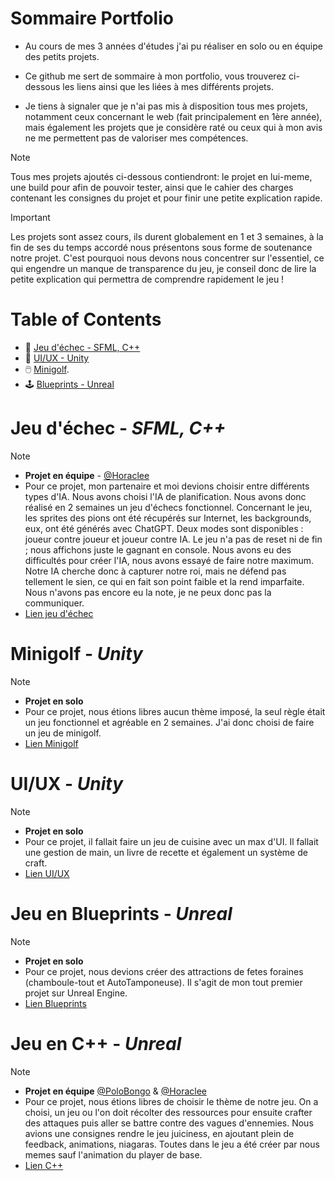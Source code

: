 # Sommaire Portfolio
+ Au cours de mes 3 années d'études j'ai pu réaliser en solo ou en équipe des petits projets.<br/>
- Ce github me sert de sommaire à mon portfolio, vous trouverez ci-dessous les liens ainsi que les liées à mes différents projets.<br/>
* Je tiens à signaler que je n'ai pas mis à disposition tous mes projets, notamment ceux concernant le web (fait principalement en 1ère année), mais également les projets que je considère raté ou ceux qui à mon avis ne me permettent pas de valoriser mes compétences.
> [!NOTE]
> Tous mes projets ajoutés ci-dessous contiendront: le projet en lui-meme, une build pour afin de pouvoir tester, ainsi que le cahier des charges contenant les consignes du projet et pour finir une petite explication rapide.

> [!IMPORTANT]
> Les projets sont assez cours, ils durent globalement en 1 et 3 semaines, à la fin de ses du temps accordé nous présentons sous forme de soutenance notre projet. C'est pourquoi nous devons nous concentrer sur l'essentiel, ce qui engendre un manque de transparence du jeu, je conseil donc de lire la petite explication qui permettra de comprendre rapidement le jeu !

# Table of Contents
- :brain: [Jeu d'échec - SFML, C++](#jeu-déchec---sfml-c)
- :cookie: [UI/UX - Unity](#uiux---unity)
- :computer_mouse: [Minigolf](#minigolf---unity).
- :joystick: [Blueprints - Unreal](#blueprints---unreal)

# Jeu d'échec - ***SFML, C++***
> [!NOTE]
> - **Projet en équipe** - [@Horaclee](https://github.com/Horaclee)
> - Pour ce projet, mon partenaire et moi devions choisir entre différents types d'IA. Nous avons choisi l'IA de planification. Nous avons donc réalisé en 2 semaines un jeu d'échecs fonctionnel. Concernant le jeu, les sprites des pions ont été récupérés sur Internet, les backgrounds, eux, ont été générés avec ChatGPT. Deux modes sont disponibles : joueur contre joueur et joueur contre IA. Le jeu n'a pas de reset ni de fin ; nous affichons juste le gagnant en console. Nous avons eu des difficultés pour créer l'IA, nous avons essayé de faire notre maximum. Notre IA cherche donc à capturer notre roi, mais ne défend pas tellement le sien, ce qui en fait son point faible et la rend imparfaite. Nous n'avons pas encore eu la note, je ne peux donc pas la communiquer.
> - [Lien jeu d'échec](https://github.com/Enzo-Naox/Jeu-echec)

# Minigolf - ***Unity***
> [!NOTE]
> - **Projet en solo**
> - Pour ce projet, nous étions libres aucun thème imposé, la seul règle était un jeu fonctionnel et agréable en 2 semaines. J'ai donc choisi de faire un jeu de minigolf.
> - [Lien Minigolf](https://github.com/Enzo-Naox/Minigolf)

# UI/UX - ***Unity***
> [!NOTE]
> - **Projet en solo**
> - Pour ce projet, il fallait faire un jeu de cuisine avec un max d'UI. Il fallait une gestion de main, un livre de recette et également un système de craft.
> - [Lien UI/UX](https://github.com/Enzo-Naox/UI-UX)

# Jeu en Blueprints - ***Unreal***
> [!NOTE]
> - **Projet en solo**
> - Pour ce projet, nous devions créer des attractions de fetes foraines (chamboule-tout et AutoTamponeuse). Il s'agit de mon tout premier projet sur Unreal Engine.
> - [Lien Blueprints](https://github.com/Enzo-Naox/Blueprints)

# Jeu en C++ - ***Unreal***
> [!NOTE]
> - **Projet en équipe** [@PoloBongo](https://github.com/PoloBongo) & [@Horaclee](https://github.com/Horaclee)
> - Pour ce projet, nous étions libres de choisir le thème de notre jeu. On a choisi, un jeu ou l'on doit récolter des ressources pour ensuite crafter des attaques puis aller se battre contre des vagues d'ennemies. Nous avions une consignes rendre le jeu juiciness, en ajoutant plein de feedback, animations, niagaras. Toutes dans le jeu a été créer par nous memes sauf l'animation du player de base.
> - [Lien C++](https://github.com/PoloBongo/Reap-the-Undead)
